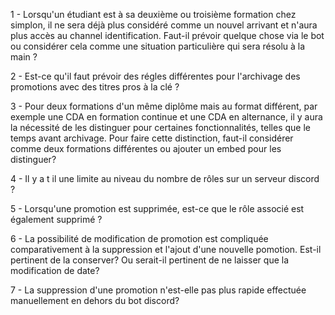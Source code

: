 1 - Lorsqu'un étudiant est à sa deuxième ou troisième formation chez simplon, il ne sera déjà plus considéré comme un nouvel arrivant et n'aura plus accès au channel identification. Faut-il prévoir quelque chose via le bot ou considérer cela comme une situation particulière qui sera résolu à la main ? 

2 - Est-ce qu'il faut prévoir des régles différentes pour l'archivage des promotions avec des titres pros à la clé ? 

3 - Pour deux formations d'un même diplôme mais au format différent, par exemple une CDA en formation continue et une CDA en alternance, il y aura la nécessité de les distinguer pour certaines fonctionnalités, telles que le temps avant archivage. Pour faire cette distinction, faut-il considérer comme deux formations différentes ou ajouter un embed pour les distinguer?

4 - Il y a t il une limite au niveau du nombre de rôles sur un serveur discord ?

5 - Lorsqu'une promotion est supprimée, est-ce que le rôle associé est également supprimé ?

6 - La possibilité de modification de promotion est compliquée comparativement à la suppression et l'ajout d'une nouvelle pomotion. Est-il pertinent de la conserver? Ou serait-il pertinent de ne laisser que la modification de date?

7 - La suppression d'une promotion n'est-elle pas plus rapide effectuée manuellement en dehors du bot discord?